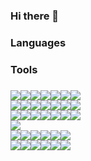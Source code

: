 ### Hi there 👋

<!--
**dxxxxxkxx/dxxxxxkxx** is a ✨ _special_ ✨ repository because its `README.md` (this file) appears on your GitHub profile.

Here are some ideas to get you started:

- 🔭 I’m currently working on ...
- 🌱 I’m currently learning ...
- 👯 I’m looking to collaborate on ...
- 🤔 I’m looking for help with ...
- 💬 Ask me about ...
- 📫 How to reach me: ...
- 😄 Pronouns: ...
- ⚡ Fun fact: ...
-->

### Languages
### Tools
### 

<img src="https://img.shields.io/badge/Android-3DDC84?style=flat-square&logo=Android&logoColor=black"/><img src="https://img.shields.io/badge/Android Studio-3DDC84?style=flat-square&logo=Android Studio&logoColor=black"/><img src="https://img.shields.io/badge/Apache Tomcat-F8DC75?style=flat-square&logo=Apache Tomcat&logoColor=black"/><img src="https://img.shields.io/badge/Arduino-00979D?style=flat-square&logo=Arduino&logoColor=white"/><img src="https://img.shields.io/badge/C-A8B9CC?style=flat-square&logo=C&logoColor=black"/><img src="https://img.shields.io/badge/C++-00599C?style=flat-square&logo=C%2B%2B&logoColor=white"/><img src="https://img.shields.io/badge/Dart-0175C2?style=flat-square&logo=Dart&logoColor=white"/><br>
<img src="https://img.shields.io/badge/Eclipse IDE-2C2255?style=flat-square&logo=Eclipse IDE&logoColor=white"/><img src="https://img.shields.io/badge/Firebase-FFCA28?style=flat-square&logo=Firebase&logoColor=black"/><img src="https://img.shields.io/badge/Flutter-02569B?style=flat-square&logo=Flutter&logoColor=white"/><img src="https://img.shields.io/badge/Git-F05032?style=flat-square&logo=Git&logoColor=white"/><img src="https://img.shields.io/badge/GitHub-181717?style=flat-square&logo=GitHub&logoColor=white"/><img src="https://img.shields.io/badge/IntelliJ IDEA-000000?style=flat-square&logo=IntelliJ IDEA&logoColor=white"/><img src="https://img.shields.io/badge/JavaScript-F7DF1E?style=flat-square&logo=JavaScript&logoColor=black"/><br>
<img src="https://img.shields.io/badge/jQuery-0769AD?style=flat-square&logo=jQuery&logoColor=white"/><img src="https://img.shields.io/badge/Kubuntu-0079C1?style=flat-square&logo=Kubuntu&logoColor=white"/><img src="https://img.shields.io/badge/Linux-FCC624?style=flat-square&logo=Linux&logoColor=black"/><img src="https://img.shields.io/badge/Markdown-000000?style=flat-square&logo=Markdown&logoColor=white"/><img src="https://img.shields.io/badge/MySQL-4479A1?style=flat-square&logo=MySQL&logoColor=white"/><img src="https://img.shields.io/badge/OpenGL-5586A4?style=flat-square&logo=OpenGL&logoColor=white"/><img src="https://img.shields.io/badge/PHP-777BB4?style=flat-square&logo=PHP&logoColor=white"/><br><img src="https://img.shields.io/badge/R-276DC3?style=flat-square&logo=R&logoColor=white"/><br>
<img src="https://img.shields.io/badge/SAP-0FAAFF?style=flat-square&logo=SAP&logoColor=white"/><img src="https://img.shields.io/badge/Spring-6DB33F?style=flat-square&logo=Spring&logoColor=white"/><img src="https://img.shields.io/badge/SQLite-003B57?style=flat-square&logo=SQLite&logoColor=white"/><img src="https://img.shields.io/badge/Subversion-809CC9?style=flat-square&logo=Subversion&logoColor=white"/><img src="https://img.shields.io/badge/Ubuntu-E95420?style=flat-square&logo=Ubuntu&logoColor=white"/><img src="https://img.shields.io/badge/Unity-FFFFFF?style=flat-square&logo=Unity&logoColor=black"/><br>
<img src="https://img.shields.io/badge/Ubuntu-E95420?style=flat-square&logo=Ubuntu&logoColor=white"/><img src="https://img.shields.io/badge/Vim-019733?style=flat-square&logo=Vim&logoColor=white"/><img src="https://img.shields.io/badge/VirtualBox-183A61?style=flat-square&logo=VirtualBox&logoColor=white"/><img src="https://img.shields.io/badge/Visual Studio-5C2D91?style=flat-square&logo=Visual Studio&logoColor=white"/><img src="https://img.shields.io/badge/Visual Studio Code-007ACC?style=flat-square&logo=Visual Studio Code&logoColor=white"/><img src="https://img.shields.io/badge/VMware-607078?style=flat-square&logo=VMware&logoColor=white"/>

